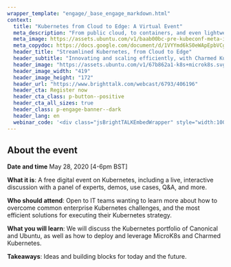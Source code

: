 ```yaml
---
wrapper_template: "engage/_base_engage_markdown.html"
context:
  title: "Kubernetes from Cloud to Edge: A Virtual Event"
  meta_description: "From public cloud, to containers, and even lightweight devices, discover strategies for optimising your Kubernetes deployment and operations. Join us live on 28 May 2020."
  meta_image: https://assets.ubuntu.com/v1/baab00bc-pre-kubeconf-meta-image.png
  meta_copydoc: https://docs.google.com/document/d/1VYYmd6kS0eWApEpbVCgTUq0NOHUTEeRWVj7ujtFEsHs/
  header_title: "Streamlined Kubernetes, from Cloud to Edge"
  header_subtitle: "Innovating and scaling efficiently, with Charmed Kubernetes and MicroK8s"
  header_image: "https://assets.ubuntu.com/v1/67b862a1-k8s+microk8s.svg"
  header_image_width: "419"
  header_image_height: "172"
  header_url: "https://www.brighttalk.com/webcast/6793/406196"
  header_cta: Register now
  header_cta_class: p-button--positive
  header_cta_all_sizes: true
  header_class: p-engage-banner--dark
  header_lang: en
  webinar_code: '<div class="jsBrightTALKEmbedWrapper" style="width:100%; height:100%; position:relative;background: #ffffff;"><script class="jsBrightTALKEmbedConfig" type="application/json">{ "channelId" : 6793, "language": "en-US", "commId" : 406196, "displayMode" : "standalone", "height" : "auto" }</script><script src="https://www.brighttalk.com/clients/js/player-embed/player-embed.js" class="jsBrightTALKEmbed"></script></div>'
---
```


## About the event

**Date and time**
May 28, 2020
[4-6pm BST]

**What it is**: A free digital event on Kubernetes, including a live, interactive discussion with a panel of experts, demos, use cases, Q&A, and more.

**Who should attend**: Open to IT teams wanting to learn more about how to overcome common enterprise Kubernetes challenges, and the most efficient solutions for executing their Kubernetes strategy.

**What you will learn**: We will discuss the Kubernetes portfolio of Canonical and Ubuntu, as well as how to deploy and leverage MicroK8s and Charmed Kubernetes.

**Takeaways**: Ideas and building blocks for today and the future.
